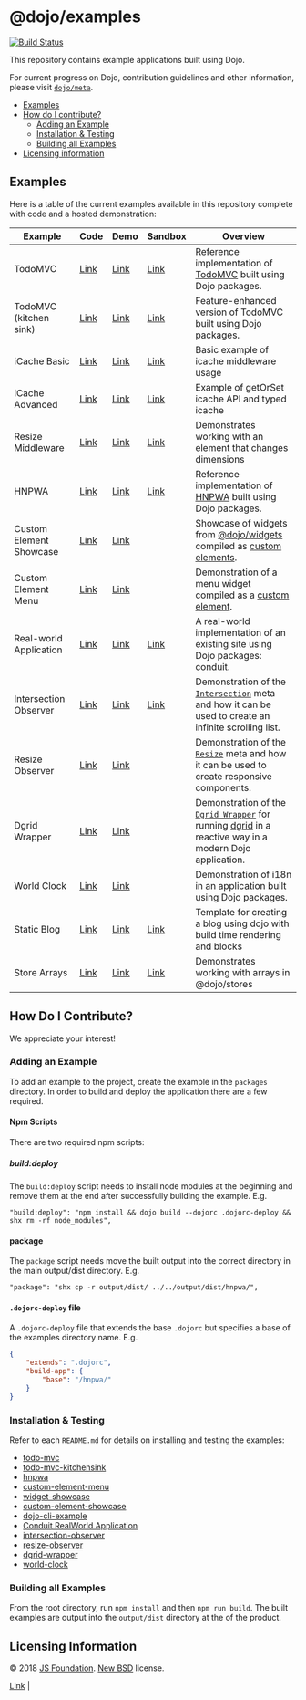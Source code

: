 # @dojo/examples

[![Build Status](https://travis-ci.org/dojo/examples.svg?branch=master)](https://travis-ci.org/dojo/examples)

This repository contains example applications built using Dojo.

For current progress on Dojo, contribution guidelines and other information, please visit [`dojo/meta`](https://github.com/dojo/meta).

-   [Examples](#examples)
-   [How do I contribute?](#how-do-i-contribute)
    -   [Adding an Example](#adding-an-example)
    -   [Installation & Testing](#installation--testing)
    -   [Building all Examples](#building-all-examples)
-   [Licensing information](#licensing-information)

## Examples

Here is a table of the current examples available in this repository complete with code and a hosted demonstration:

| Example                 | Code                                       | Demo                                                     | Sandbox                                                                                          | Overview                                                                                                                                                                                    |
| ----------------------- | ------------------------------------------ | -------------------------------------------------------- | ------------------------------------------------------------------------------------------------ | ------------------------------------------------------------------------------------------------------------------------------------------------------------------------------------------- |
| TodoMVC                 | [Link](./packages/todo-mvc)                | [Link](https://examples.dojo.io/todo-mvc)                | [Link](https://codesandbox.io/s/github/dojo/examples/tree/master/packages/todo-mvc)              | Reference implementation of [TodoMVC](http://todomvc.com/) built using Dojo packages.                                                                                                       |
| TodoMVC (kitchen sink)  | [Link](./packages/todo-mvc-kitchensink)    | [Link](https://examples.dojo.io/todo-mvc-kitchensink)    | [Link](https://codesandbox.io/s/github/dojo/examples/tree/master/packages/todo-mvc-kitchensink)  | Feature-enhanced version of TodoMVC built using Dojo packages.                                                                                                                              |
| iCache Basic            | [Link](./packages/icache-basic)            | [Link](https://examples.dojo.io/icache-basic)            | [Link](https://codesandbox.io/s/github/dojo/examples/tree/master/packages/icache-basic)          | Basic example of icache middleware usage                                                                                                                                                    |
| iCache Advanced         | [Link](./packages/icache-advanced)         | [Link](https://examples.dojo.io/icache-advanced)         | [Link](https://codesandbox.io/s/github/dojo/examples/tree/master/packages/icache-advanced)       | Example of getOrSet icache API and typed icache                                                                                                                                             |
| Resize Middleware       | [Link](./packages/resize-middleware)       | [Link](https://examples.dojo.io/resize-middleware)       | [Link](https://codesandbox.io/s/github/dojo/examples/tree/master/packages/resize-middleware)     | Demonstrates working with an element that changes dimensions                                                                                                                                |
| HNPWA                   | [Link](./packages/hnpwa)                   | [Link](https://examples.dojo.io/hnpwa)                   | [Link](https://codesandbox.io/s/github/dojo/examples/tree/master/packages/hnpwa)                 | Reference implementation of [HNPWA](https://hnpwa.com/) built using Dojo packages.                                                                                                          |
| Custom Element Showcase | [Link](./packages/custom-element-showcase) | [Link](https://examples.dojo.io/custom-element-showcase) |                                                                                                  | Showcase of widgets from [@dojo/widgets](https://github.com/dojo/widgets) compiled as [custom elements](https://developer.mozilla.org/en-US/docs/Web/Web_Components/Using_custom_elements). |
| Custom Element Menu     | [Link](./packages/custom-element-menu)     | [Link](https://examples.dojo.io/custom-element-menu)     |                                                                                                  | Demonstration of a menu widget compiled as a [custom element](https://developer.mozilla.org/en-US/docs/Web/Web_Components/Using_custom_elements).                                           |
| Real-world Application  | [Link](./packages/realworld)               | [Link](https://examples.dojo.io/realworld)               | [Link](https://codesandbox.io/s/github/dojo/examples/tree/master/packages/realworld)             | A real-world implementation of an existing site using Dojo packages: conduit.                                                                                                               |
| Intersection Observer   | [Link](./packages/intersection-observer)   | [Link](https://examples.dojo.io/intersection-observer/)  | [Link](https://codesandbox.io/s/github/dojo/examples/tree/master/packages/intersection-observer) | Demonstration of the [`Intersection`](https://github.com/dojo/widget-core#intersection) meta and how it can be used to create an infinite scrolling list.                                   |
| Resize Observer         | [Link](./packages/resize-observer)         | [Link](https://examples.dojo.io/resize-observer/)        |                                                                                                  | Demonstration of the [`Resize`](https://github.com/dojo/widget-core#resize) meta and how it can be used to create responsive components.                                                    |
| Dgrid Wrapper           | [Link](./packages/dgrid-wrapper)           | [Link](https://examples.dojo.io/dgrid-wrapper)           |                                                                                                  | Demonstration of the [`Dgrid Wrapper`](https://github.com/dojo/interop/tree/master/packages/src/dgrid) for running [dgrid](http://dgrid.io) in a reactive way in a modern Dojo application. |
| World Clock             | [Link](./packages/world-clock)             | [Link](https://examples.dojo.io/world-clock)             |                                                                                                  | Demonstration of i18n in an application built using Dojo packages.                                                                                                                          |
| Static Blog             | [Link](./packages/static-blog)             | [Link](https://examples.dojo.io/static-blog)             | [Link](https://codesandbox.io/s/github/dojo/examples/tree/master/packages/static-blog)           | Template for creating a blog using dojo with build time rendering and blocks                                                                                                                |
| Store Arrays            | [Link](./packages/store-arrays)            | [Link](https://examples.dojo.io/store-arrays)            | [Link](https://codesandbox.io/s/github/dojo/examples/tree/master/packages/store-arrays)          | Demonstrates working with arrays in @dojo/stores                                                                                                                                            |

## How Do I Contribute?

We appreciate your interest!

### Adding an Example

To add an example to the project, create the example in the `packages` directory. In order to build and deploy the application there are a few required.

#### Npm Scripts

There are two required npm scripts:

##### build:deploy

The `build:deploy` script needs to install node modules at the beginning and remove them at the end after successfully building the example. E.g.

```
"build:deploy": "npm install && dojo build --dojorc .dojorc-deploy && shx rm -rf node_modules",
```

#### package

The `package` script needs move the built output into the correct directory in the main output/dist directory. E.g.

```
"package": "shx cp -r output/dist/ ../../output/dist/hnpwa/",
```

#### `.dojorc-deploy` file

A `.dojorc-deploy` file that extends the base `.dojorc` but specifies a base of the examples directory name. E.g.

```json
{
	"extends": ".dojorc",
	"build-app": {
		"base": "/hnpwa/"
	}
}
```

### Installation & Testing

Refer to each `README.md` for details on installing and testing the examples:

-   [todo-mvc](./pacakges/todo-mvc/README.md)
-   [todo-mvc-kitchensink](./pacakges/todo-mvc-kitchensink/README.md)
-   [hnpwa](./pacakges/hnpwa/README.md)
-   [custom-element-menu](./pacakges/custom-element-menu/README.md)
-   [widget-showcase](./pacakges/widget-showcase/README.md)
-   [custom-element-showcase](./pacakges/custom-element-showcase/README.md)
-   [dojo-cli-example](./pacakges/dojo-cli-example/README.md)
-   [Conduit RealWorld Application](./pacakges/realworld/README.md)
-   [intersection-observer](./pacakges/intersection-observer/README.md)
-   [resize-observer](./pacakges/resize-observer/README.md)
-   [dgrid-wrapper](./pacakges/dgrid-wrapper/README.md)
-   [world-clock](./pacakges/world-clock/README.md)

### Building all Examples

From the root directory, run `npm install` and then `npm run build`. The built examples are output into the `output/dist` directory at the of the product.

## Licensing Information

© 2018 [JS Foundation](https://js.foundation/). [New BSD](http://opensource.org/licenses/BSD-3-Clause) license.

[Link](https://codesandbox.io/s/github/dojo/examples/tree/master/packages/todo-mvc) |
